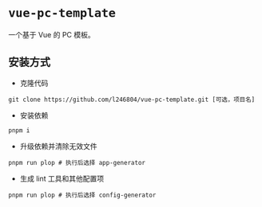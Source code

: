 # `vue-pc-template`

一个基于 Vue 的 PC 模板。

## 安装方式

- 克隆代码

```shell
git clone https://github.com/l246804/vue-pc-template.git [可选，项目名]
```

- 安装依赖

```shell
pnpm i
```

- 升级依赖并清除无效文件

```shell
pnpm run plop # 执行后选择 app-generator
```

- 生成 lint 工具和其他配置项

```shell
pnpm run plop # 执行后选择 config-generator
```
